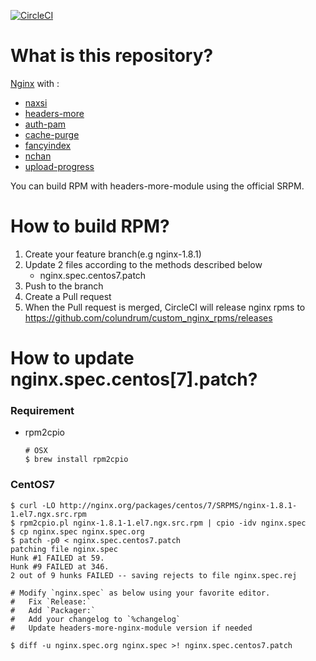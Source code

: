 [![CircleCI](https://circleci.com/gh/colundrum/custom_nginx_rpms.svg?style=svg)](https://circleci.com/gh/colundrum/custom_nginx_rpms)

# What is this repository?

[Nginx](http://nginx.org) with :

- [naxsi](https://github.com/nbs-system/naxsi)
- [headers-more](https://github.com/openresty/headers-more-nginx-module)
- [auth-pam](https://github.com/sto/ngx_http_auth_pam_module<Paste>)
- [cache-purge](https://github.com/FRiCKLE/ngx_cache_purge)
- [fancyindex](https://github.com/aperezdc/ngx-fancyindex)
- [nchan](https://github.com/slact/nchan)
- [upload-progress](https://github.com/masterzen/nginx-upload-progress-module)

You can build RPM with headers-more-module using the official SRPM.

# How to build RPM?

1. Create your feature branch(e.g nginx-1.8.1)
2. Update 2 files according to the methods described below
    - nginx.spec.centos7.patch
3. Push to the branch
4. Create a Pull request
5. When the Pull request is merged, CircleCI will release nginx rpms to https://github.com/colundrum/custom_nginx_rpms/releases

# How to update nginx.spec.centos[7].patch?

### Requirement

* rpm2cpio

    ```
    # OSX
    $ brew install rpm2cpio

### CentOS7

```
$ curl -LO http://nginx.org/packages/centos/7/SRPMS/nginx-1.8.1-1.el7.ngx.src.rpm
$ rpm2cpio.pl nginx-1.8.1-1.el7.ngx.src.rpm | cpio -idv nginx.spec
$ cp nginx.spec nginx.spec.org
$ patch -p0 < nginx.spec.centos7.patch
patching file nginx.spec
Hunk #1 FAILED at 59.
Hunk #9 FAILED at 346.
2 out of 9 hunks FAILED -- saving rejects to file nginx.spec.rej

# Modify `nginx.spec` as below using your favorite editor.
#   Fix `Release:`
#   Add `Packager:`
#   Add your changelog to `%changelog`
#   Update headers-more-nginx-module version if needed

$ diff -u nginx.spec.org nginx.spec >! nginx.spec.centos7.patch
```
